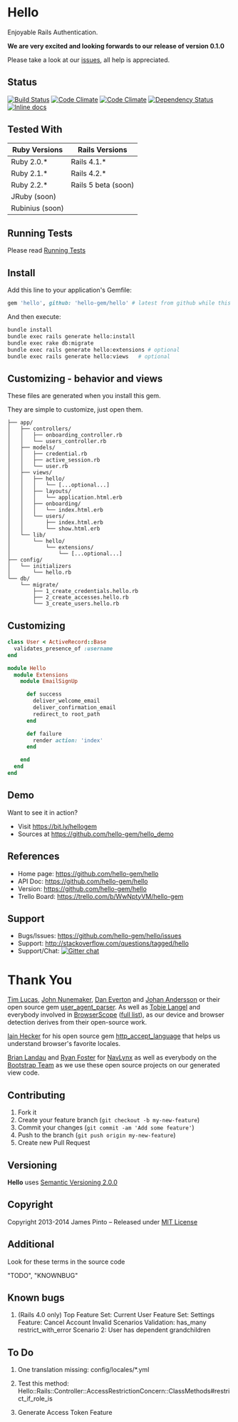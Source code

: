 # Hello

Enjoyable Rails Authentication.

__We are very excited and looking forwards to our release of version 0.1.0__

Please take a look at our [issues](https://github.com/hello-gem/hello/issues), all help is appreciated.




## Status

[![Build Status](https://travis-ci.org/hello-gem/hello.svg)](https://travis-ci.org/hello-gem/hello) [![Code Climate](https://codeclimate.com/github/hello-gem/hello.svg)](https://codeclimate.com/github/hello-gem/hello) [![Code Climate](https://codeclimate.com/github/hello-gem/hello/coverage.svg)](https://codeclimate.com/github/hello-gem/hello) [![Dependency Status](https://gemnasium.com/hello-gem/hello.svg)](https://gemnasium.com/hello-gem/hello) [![Inline docs](http://inch-ci.org/github/hello-gem/hello.svg?branch=master)](http://inch-ci.org/github/hello-gem/hello)

## Tested With

| Ruby Versions | Rails Versions      |
| ------------- |---------------------|
| Ruby 2.0.*    | Rails 4.1.*         |
| Ruby 2.1.*    | Rails 4.2.*         |
| Ruby 2.2.*    | Rails 5 beta (soon) |
| JRuby (soon)  |  |
| Rubinius (soon) |  |


## Running Tests

Please read [Running Tests](https://github.com/hello-gem/hello/blob/master/gemfiles)


## Install

Add this line to your application's Gemfile:

```ruby
gem 'hello', github: 'hello-gem/hello' # latest from github while this gem is in rapid development
```

And then execute:

```bash
bundle install
bundle exec rails generate hello:install
bundle exec rake db:migrate
bundle exec rails generate hello:extensions # optional
bundle exec rails generate hello:views   # optional
```

## Customizing - behavior and views

These files are generated when you install this gem.

They are simple to customize, just open them.

    ├── app/
    │   ├── controllers/
    │   │   ├── onboarding_controller.rb
    │   │   └── users_controller.rb
    │   ├── models/
    │   │   ├── credential.rb
    │   │   ├── active_session.rb
    │   │   └── user.rb
    │   ├── views/
    │   │   ├── hello/
    │   │   │   └── [...optional...]
    │   │   ├── layouts/
    │   │   │   └── application.html.erb
    │   │   ├── onboarding/
    │   │   │   └── index.html.erb
    │   │   └── users/
    │   │       ├── index.html.erb
    │   │       └── show.html.erb
    │   └── lib/
    │       └── hello/
    │           └── extensions/
    │               └── [...optional...]
    ├── config/
    │   └── initializers
    │       └── hello.rb
    └── db/
        └── migrate/
            ├── 1_create_credentials.hello.rb
            ├── 2_create_accesses.hello.rb
            └── 3_create_users.hello.rb








## Customizing

```ruby
class User < ActiveRecord::Base
  validates_presence_of :username
end

module Hello
  module Extensions
    module EmailSignUp

      def success
        deliver_welcome_email
        deliver_confirmation_email
        redirect_to root_path
      end

      def failure
        render action: 'index'
      end

    end
  end
end
```


## Demo

Want to see it in action?

* Visit https://bit.ly/hellogem
* Sources at https://github.com/hello-gem/hello_demo



## References

* Home page: https://github.com/hello-gem/hello
* API Doc: https://github.com/hello-gem/hello
* Version: https://github.com/hello-gem/hello
* Trello Board: https://trello.com/b/WwNptyVM/hello-gem

## Support

* Bugs/Issues: https://github.com/hello-gem/hello/issues
* Support: http://stackoverflow.com/questions/tagged/hello
* Support/Chat: [![Gitter chat](https://badges.gitter.im/hello-gem/hello.png)](https://gitter.im/hello-gem/hello)







# Thank You

[Tim Lucas](https://github.com/toolmantim), [John Nunemaker](https://github.com/jnunemaker), [Dan Everton](https://github.com/deverton) and [Johan Andersson](https://github.com/rejeep) or their open source gem [user_agent_parser](https://github.com/toolmantim/user_agent_parser). As well as [Tobie Langel](https://github.com/tobie) and everybody involved in [BrowserScope](http://www.browserscope.org/) ([full list](https://code.google.com/p/browserscope/people/list)), as our device and browser detection derives from their open-source work.

[Iain Hecker](https://github.com/iain) for his open source gem [http_accept_language](https://github.com/iain/http_accept_language) that helps us understand browser's favorite locales.

[Brian Landau](https://github.com/brianjlandau) and [Ryan Foster](https://github.com/fosome) for [NavLynx](https://github.com/vigetlabs/nav_lynx) as well as everybody on the [Bootstrap Team](https://github.com/orgs/twbs/people) as we use these open source projects on our generated view code.




## Contributing

1. Fork it
2. Create your feature branch (`git checkout -b my-new-feature`)
3. Commit your changes (`git commit -am 'Add some feature'`)
4. Push to the branch (`git push origin my-new-feature`)
5. Create new Pull Request

## Versioning

__Hello__ uses [Semantic Versioning 2.0.0](http://semver.org)

## Copyright

Copyright 2013-2014 James Pinto – Released under [MIT License](http://www.opensource.org/licenses/MIT)


## Additional

Look for these terms in the source code

"TODO", "KNOWNBUG"

## Known bugs

  1. (Rails 4.0 only) Top Feature Set: Current User Feature Set: Settings Feature: Cancel Account Invalid Scenarios Validation: has_many restrict_with_error Scenario 2: User has dependent grandchildren

## To Do

  1. One translation missing: config/locales/*.yml

  2. Test this method: Hello::Rails::Controller::AccessRestrictionConcern::ClassMethods#restrict_if_role_is

  3. Generate Access Token Feature

